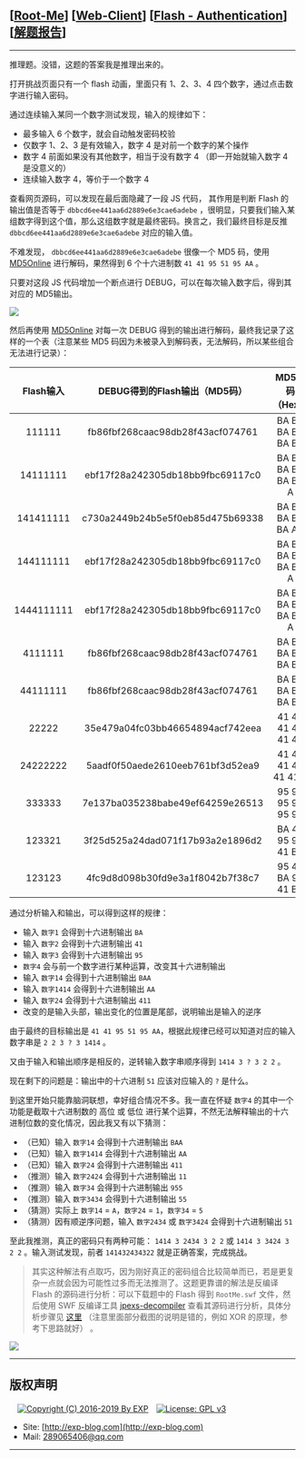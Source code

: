 ## [[Root-Me](https://www.root-me.org/)] [[Web-Client](https://www.root-me.org/en/Challenges/Web-Client/)] [[Flash - Authentication](https://www.root-me.org/en/Challenges/Web-Client/Flash-Authentication)] [[解题报告](http://exp-blog.com/2019/01/13/pid-2930/)]

------

推理题。没错，这题的答案我是推理出来的。

打开挑战页面只有一个 flash 动画，里面只有 1、2、3、4 四个数字，通过点击数字进行输入密码。

通过连续输入某同一个数字测试发现，输入的规律如下：

- 最多输入 6 个数字，就会自动触发密码校验
- 仅数字 1、2、3 是有效输入，数字 4 是对前一个数字的某个操作
- 数字 4 前面如果没有其他数字，相当于没有数字 4 （即一开始就输入数字 4 是没意义的）
- 连续输入数字 4，等价于一个数字 4

查看网页源码，可以发现在最后面隐藏了一段 JS 代码， 其作用是判断 Flash 的输出值是否等于 `dbbcd6ee441aa6d2889e6e3cae6adebe` ，很明显，只要我们输入某组数字得到这个值，那么这组数字就是最终密码。换言之，我们最终目标是反推 `dbbcd6ee441aa6d2889e6e3cae6adebe` 对应的输入值。

不难发现， `dbbcd6ee441aa6d2889e6e3cae6adebe` 很像一个 MD5 码，使用 [MD5Online](https://www.md5online.org/md5-decrypt.html) 进行解码，果然得到 6 个十六进制数 `41 41 95 51 95 AA` 。

只要对这段 JS 代码增加一个断点进行 DEBUG，可以在每次输入数字后，得到其对应的 MD5输出。

![](https://github.com/lyy289065406/CTF-Solving-Reports/blob/master/rootme/Web-Client/%5B11%5D%20%5B40P%5D%20Flash%20-%20Authentication/imgs/01.png)

然后再使用 [MD5Online](https://www.md5online.org/md5-decrypt.html) 对每一次 DEBUG 得到的输出进行解码，最终我记录了这样的一个表（注意某些 MD5 码因为未被录入到解码表，无法解码，所以某些组合无法进行记录）：

| Flash输入 | DEBUG得到的Flash输出（MD5码） | MD5解码（Hex） |
|:---:|:---:|:---:|
| 111111 | fb86fbf268caac98db28f43acf074761 | BA BA BA BA BA BA |
| 14111111 | ebf17f28a242305db18bb9fbc69117c0 | BA BA BA BA BA BA A |
| 141411111 | c730a2449b24b5e5f0eb85d475b69338 | BA BA BA BA BA AA |
| 144111111 | ebf17f28a242305db18bb9fbc69117c0 | BA BA BA BA BA BA A |
| 1444111111 | ebf17f28a242305db18bb9fbc69117c0 | BA BA BA BA BA BA A |
| 4111111 | fb86fbf268caac98db28f43acf074761 | BA BA BA BA BA BA |
| 44111111 | fb86fbf268caac98db28f43acf074761 | BA BA BA BA BA BA |
| 22222 | 35e479a04fc03bb46654894acf742eea | 41 41 41 41 41 41 |
| 24222222 | 5aadf0f50aede2610eeb761bf3d52ea9 | 41 41 41 41 41 41 1 |
| 333333 | 7e137ba035238babe49ef64259e26513 | 95 95 95 95 95 95 |
| 123321 | 3f25d525a24dad071f17b93a2e1896d2 | BA 41 95 95 41 BA |
| 123123 | 4fc9d8d098b30fd9e3a1f8042b7f38c7 | 95 41 BA 95 41 BA |

通过分析输入和输出，可以得到这样的规律：

- 输入 `数字1` 会得到十六进制输出 `BA`
- 输入 `数字2` 会得到十六进制输出 `41`
- 输入 `数字3` 会得到十六进制输出 `95`
- `数字4` 会与前一个数字进行某种运算，改变其十六进制输出
- 输入 `数字14` 会得到十六进制输出 `BAA`
- 输入 `数字1414` 会得到十六进制输出 `AA`
- 输入 `数字24` 会得到十六进制输出 `411`
- 改变的是输入头部，输出变化的位置是尾部，说明输出是输入的逆序

由于最终的目标输出是 `41 41 95 51 95 AA`，根据此规律已经可以知道对应的输入数字串是 `2 2 3 ? 3 1414` 。

又由于输入和输出顺序是相反的，逆转输入数字串顺序得到 `1414 3 ? 3 2 2` 。

现在剩下的问题是：输出中的十六进制 `51` 应该对应输入的 `?` 是什么。

到这里开始只能靠脑洞联想，幸好组合情况不多。我一直在怀疑 `数字4` 的其中一个功能是截取十六进制数的 高位 或 低位 进行某个运算，不然无法解释输出的十六进制位数的变化情况，因此我又有以下猜测：

- （已知）输入 `数字14` 会得到十六进制输出 `BAA`
- （已知）输入 `数字1414` 会得到十六进制输出 `AA`
- （已知）输入 `数字24` 会得到十六进制输出 `411`
- （推测）输入 `数字2424` 会得到十六进制输出 `11`
- （推测）输入 `数字34` 会得到十六进制输出 `955`
- （推测）输入 `数字3434` 会得到十六进制输出 `55`
- （猜测）实际上 `数字14` = `A`，`数字24` = `1`，`数字34` = `5`
- （猜测）因有顺逆序问题，输入 `数字2434` 或 `数字3424` 会得到十六进制输出 `51`

至此我推测，真正的密码只有两种可能： `1414 3 2434 3 2 2` 或 `1414 3 3424 3 2 2` 。输入测试发现，前者 `141432434322` 就是正确答案，完成挑战。

> 其实这种解法有点取巧，因为刚好真正的密码组合比较简单而已，若是更复杂一点就会因为可能性过多而无法推测了。这题更靠谱的解法是反编译 Flash 的源码进行分析：可以下载题中的 Flash 得到 `RootMe.swf` 文件，然后使用 SWF 反编译工具 [jpexs-decompiler](https://github.com/jindrapetrik/jpexs-decompiler/releases) 查看其源码进行分析，具体分析步骤见 [这里](https://offsecresearch.com/blog/2017/03/flash-authentication-brigandage/) （注意里面部分截图的说明是错的，例如 XOR 的原理，参考下思路就好） 。

![](https://github.com/lyy289065406/CTF-Solving-Reports/blob/master/rootme/Web-Client/%5B11%5D%20%5B40P%5D%20Flash%20-%20Authentication/imgs/02.png)

------

## 版权声明

　[![Copyright (C) 2016-2019 By EXP](https://img.shields.io/badge/Copyright%20(C)-2016~2019%20By%20EXP-blue.svg)](http://exp-blog.com)　[![License: GPL v3](https://img.shields.io/badge/License-GPL%20v3-blue.svg)](https://www.gnu.org/licenses/gpl-3.0)
  

- Site: [http://exp-blog.com](http://exp-blog.com) 
- Mail: <a href="mailto:289065406@qq.com?subject=[EXP's Github]%20Your%20Question%20（请写下您的疑问）&amp;body=What%20can%20I%20help%20you?%20（需要我提供什么帮助吗？）">289065406@qq.com</a>


------
